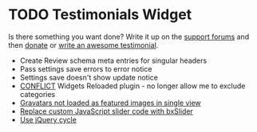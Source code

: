# TODO Testimonials Widget

Is there something you want done? Write it up on the [support forums](http://wordpress.org/support/plugin/testimonials-widget) and then [donate](http://aihr.us/about-aihrus/donate/) or [write an awesome testimonial](http://aihr.us/about-aihrus/testimonials/add-testimonial/).

* Create Review schema meta entries for singular headers
* Pass settings save errors to error notice
* Settings save doesn't show update notice
* [CONFLICT](https://aihrus.zendesk.com/agent/#/tickets/562) Widgets Reloaded plugin - no longer allow me to exclude categories
* [Gravatars not loaded as featured images in single view](http://aihr.us/testimonial/jay-ramirez/)
* [Replace custom JavaScript slider code with bxSlider](http://bxslider.com/examples/auto-show-start-stop-controls)
* [Use jQuery cycle](http://wordpress.org/support/topic/animation-not-disabling?replies=12#post-4655776)
